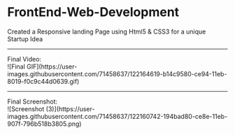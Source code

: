# FrontEnd-Web-Development
Created a Responsive landing Page using Html5 &amp; CSS3 for a unique Startup Idea 
<hr>
Final Video:<br>
![Final GIF](https://user-images.githubusercontent.com/71458637/122164619-b14c9580-ce94-11eb-8019-f0c9c44d0639.gif)<br>
<hr>
Final Screenshot:<br>
![Screenshot (3)](https://user-images.githubusercontent.com/71458637/122160742-194bad80-ce8e-11eb-907f-796b518b3805.png)<br>
